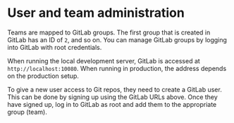 
# User and team administration

Teams are mapped to GitLab groups. The first group that is created in GitLab has an ID of `2`,
and so on. You can manage GitLab groups by logging into GitLab with root credentials.

When running the local development server, GitLab is accessed at `http://localhost:10080`.
When running in production, the address depends on the production setup.

To give a new user access to Git repos, they need to create a GitLab user. This can be done
by signing up using the GitLab URLs above. Once they have signed up, log in to GitLab as
root and add them to the appropriate group (team).

